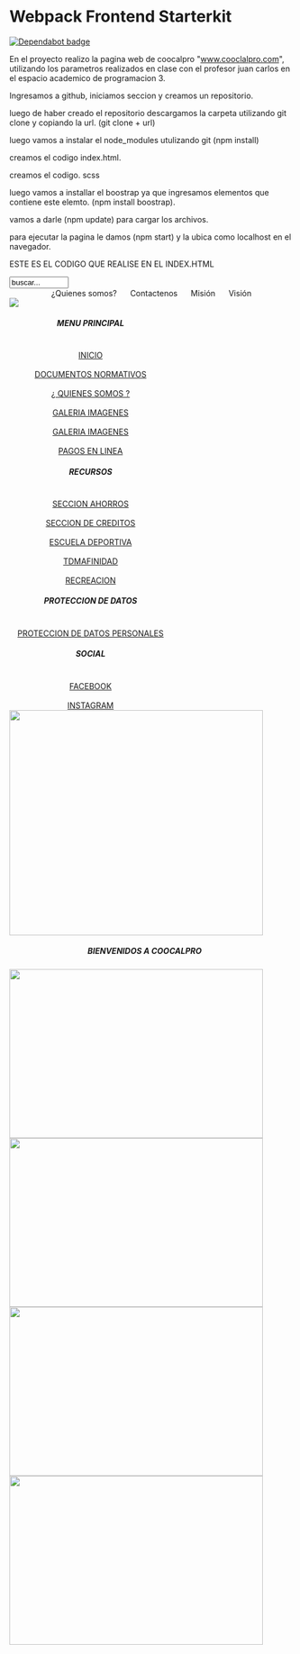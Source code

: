 # Webpack Frontend Starterkit

[![Dependabot badge](https://flat.badgen.net/dependabot/wbkd/webpack-starter?icon=dependabot)](https://dependabot.com/)

En el proyecto realizo la pagina web de coocalpro "www.cooclalpro.com", utilizando los parametros realizados en clase con el profesor juan carlos en el espacio academico de programacion 3.

Ingresamos a github, iniciamos seccion y creamos un repositorio.

luego de haber creado el repositorio descargamos la carpeta utilizando git clone y copiando la url. (git clone + url)

luego vamos a instalar el node_modules utulizando git (npm install)

creamos el codigo index.html.

creamos el codigo. scss

luego vamos a installar el boostrap ya que ingresamos elementos que contiene este elemto. (npm install boostrap).

vamos a darle (npm update) para cargar los archivos.

para ejecutar la pagina le damos (npm start) y la ubica como localhost en el navegador.

ESTE ES EL CODIGO QUE REALISE EN EL INDEX.HTML

<html>
<head>
<title>Proyecto Coocalpro</title>
<link rel="stylesheet" href="maquetacion.css" type="text/css"/></head>
<body>
<div id ="contenedor">
<div id ="cabecera">
<div class="search">
<input name="searchword" id="mod_search_searchword" maxlength="20" alt="Buscar" class="inputbox" type="text" size="10" value="buscar..."  onblur="if(this.value=='') this.value='buscar...';" onfocus="if(this.value=='buscar...') this.value='';" /> </div>
 </div>
 <div id ="menu">
 <center><span >¿Quienes somos?</span>&nbsp&nbsp&nbsp&nbsp&nbsp
 <span >Contactenos</span>&nbsp&nbsp&nbsp&nbsp&nbsp
 <span >Misión</span>&nbsp&nbsp&nbsp&nbsp&nbsp
 <span >Visión</span>
 </div></center>
 </div>
 <div id ="imagencoocalpro">
 <img src="imagen1.jpg">
 </div>
 <div id ="izquierda">
 <div class="card" style="width: 18rem;">
 <div class="card-body">
 <center><h5 class="card-title"> MENU PRINCIPAL </h5></center>
 <div class="card-body">
 <center><br><a href="#" class="card-link">INICIO</a></br></center>
 <center><br><a href="#" class="card-link">DOCUMENTOS NORMATIVOS</a></br></center>
 <center><br><a href="#" class="card-link">¿ QUIENES SOMOS ?</a></br></center>
 <center><br><a href="#" class="card-link">GALERIA IMAGENES</a></br></center>
 <center><br><a href="#" class="card-link">GALERIA IMAGENES</a></br></center>
 <center><br><a href="#" class="card-link">PAGOS EN LINEA</a></br></center>
 </div>
 </div>
 </div>
 <div class="card" style="width: 18rem;">
 <div class="card-body">
 <center><h5 class="card-title"> RECURSOS </h5></center>
 <div class="card-body">
 <center><br><a href="#" class="card-link">SECCION AHORROS</a></br></center>
 <center><br><a href="#" class="card-link">SECCION DE CREDITOS</a></br></center>
 <center><br><a href="#" class="card-link">ESCUELA DEPORTIVA</a></br></center>
 <center><br><a href="#" class="card-link">TDMAFINIDAD</a></br></center>
 <center><br><a href="#" class="card-link">RECREACION</a></br></center>
 </div>
 </div>
 </div>
 <div class="card" style="width: 18rem;">
 <div class="card-body">
 <center><h5 class="card-title"> PROTECCION DE DATOS </h5></center>
 <div class="card-body">
 <center><br><a href="#" class="card-link">PROTECCION DE DATOS PERSONALES</a></br></center>
 </div>
 </div>
 </div>
 <div class="card" style="width: 18rem;">
 <div class="card-body">
 <center><h5 class="card-title"> SOCIAL </h5></center>
 <center><br><a href="#" class="card-link">FACEBOOK</a></br></center>
 <center><br><a href="#" class="card-link">INSTAGRAM</a></br></center>
 </div>
 </div>
 </div>
 </div>
 <div id ="centro">
 <div id ="imagen01">
 <img src="imagen01.jpg" width="450" height="400">
 </div>
 <div class="card" style="width: 30rem;height: 900rem">
 <div class="card-body">
 <center><h5 class="card-title"> BIENVENIDOS A COOCALPRO </h5></center>
 <img src="imagen02.jpg" width="450" height="300">
 <img src="imagen03.jpg" width="450" height="300">
 <img src="imagen04.jpg" width="450" height="300">
 <img src="imagen05.jpg" width="450" height="300">
 </div>
 </div>
 </div>
 <div id ="derecha">
 <div class="art-BlockHeader">
 <div class="l"></div>
 <div class="r"></div>
 <div class="art-header-tag-icon">
	<center> <div class="t">
  EVENTOS</div></center>
  </div>
  </div>
	<div class="art-BlockContent">
	<div class="art-BlockContent-body">
<center><div class='eventcalq'><table class="mod_eventlistcalq_calendar" cellspacing="0" cellpadding="0">
<caption class="mod_eventlistcalq_calendar-month"><a href="/index.php?&amp;el_mcal_month=3&amp;el_mcal_year=2020" rel="nofollow">&lt;&lt; </a>&nbsp;Abril&nbsp;2020&nbsp;<a href="/index.php?&amp;el_mcal_month=5&amp;el_mcal_year=2020" rel="nofollow"> &gt;&gt;</a></caption>
<tr><th class="mod_eventlistcalq_daynames" abbr="Lun">&nbsp;Lu&nbsp;</th><th class="mod_eventlistcalq_daynames" abbr="Mar">&nbsp;Ma&nbsp;</th><th class="mod_eventlistcalq_daynames" abbr="Mie">&nbsp;Mi&nbsp;</th><th class="mod_eventlistcalq_daynames" abbr="Jue">&nbsp;Ju&nbsp;</th><th class="mod_eventlistcalq_daynames" abbr="Vie">&nbsp;Vi&nbsp;</th><th class="mod_eventlistcalq_daynames" abbr="Sab">&nbsp;Sa&nbsp;</th><th class="mod_eventlistcalq_daynames" abbr="Dom">&nbsp;Do&nbsp;</th></tr>
<tr><td class="mod_eventlistcalq">&nbsp;</td><td class="mod_eventlistcalq">&nbsp;</td><td class="mod_eventlistcalq_calday">&nbsp;&nbsp;1</td><td class="mod_eventlistcalq_calday">&nbsp;&nbsp;2</td><td class="mod_eventlistcalq_calday">&nbsp;&nbsp;3</td><td class="mod_eventlistcalq_calday">&nbsp;&nbsp;4</td><td class="mod_eventlistcalq_calday">&nbsp;&nbsp;5</td></tr>
<tr><td class="mod_eventlistcalq_calday">&nbsp;&nbsp;6</td><td class="mod_eventlistcalq_calday">&nbsp;&nbsp;7</td><td class="mod_eventlistcalq_calday">&nbsp;&nbsp;8</td><td class="mod_eventlistcalq_calday">&nbsp;&nbsp;9</td><td class="mod_eventlistcalq_calday">10</td><td class="mod_eventlistcalq_calday">11</td><td class="mod_eventlistcalq_calday">12</td></tr>
<tr><td class="mod_eventlistcalq_calday">13</td><td class="mod_eventlistcalq_calday">14</td><td class="mod_eventlistcalq_calday">15</td><td class="mod_eventlistcalq_calday">16</td><td class="mod_eventlistcalq_calday">17</td><td class="mod_eventlistcalq_calday">18</td><td class="mod_eventlistcalq_calday">19</td></tr>
<tr><td class="mod_eventlistcalq_calday">20</td><td class="mod_eventlistcalq_caltoday">21</td><td class="mod_eventlistcalq_calday">22</td><td class="mod_eventlistcalq_calday">23</td><td class="mod_eventlistcalq_calday">24</td><td class="mod_eventlistcalq_calday">25</td><td class="mod_eventlistcalq_calday">26</td></tr>
<tr><td class="mod_eventlistcalq_calday">27</td><td class="mod_eventlistcalq_calday">28</td><td class="mod_eventlistcalq_calday">29</td><td class="mod_eventlistcalq_calday">30</td><td class="mod_eventlistcalq">&nbsp;</td><td class="mod_eventlistcalq">&nbsp;</td><td class="mod_eventlistcalq">&nbsp;</td></tr>
</table>
</div></center>
<div class="cleared"></div>
</div>
</div>
<div class="card" style="width: 18rem;">
<div class="card-body">
<center><br><a href="#" class="card-link">CONSULTA NUESTROS 
PROXIMOS EVENTOS</a></br></center>
</div>
</div>
<div class="card" style="width: 18rem;">
<div class="card-body">
<center><h5 class="card-title"> ACT.WEB DIAN R.T.E </h5></center>
<div class="card-body">
<center><br><a href="#" class="card-link">2018</a></br></center>
<center><br><a href="#" class="card-link">2019</a></br></center>
</div>
</div>
</div>
<div class="card" style="width: 18rem;">
<div class="card-body">
<center><h5 class="card-title"> INGRESO ASOCIADOS </h5></center>
<div class="card-body">
<center><br><a href="#" class="card-link">CONSULTA ESTADO DE CUENTA EN LINEA</a></br></center>
</div>
</div>
</div>
<div class="card" style="width: 18rem;">
<div class="card-body">
<center><h5 class="card-title"> VISOR DE NOTICIAS </h5></center>
<div class="card-body">
<center><br><a href="#" class="card-link">EFIGAS</a></br></center>
<center><br><a href="#" class="card-link">NOTICIAS COVID-19</a></br></center>
<center><br><a href="#" class="card-link">ACTUALIDAD DEPORTES</a></br></center>
<center><br><a href="#" class="card-link">PRESIDENCIA DE LA REPUBLICA</a></br></center>
<center><br><a href="#" class="card-link">RECREACION</a></br></center>
</div>
</div>
</div>
</div>
<div id ="pie">
<CENTER><div class="cleared"></div>
<div class="art-Footer">
<div class="art-Footer-inner">
<div class="art-Footer-text" >
<p>Copyright © 2013 
All Rights Reserved.<br/>Vigilada SUPERSOLIDARIA e Inscrito a FOGACOOP <br/>Developer Juan D. Restrepo</p>
</div>
</div>
<div class="art-Footer-background"></div>
</div></CENTER>
</div>
</div>
</body>
</html>

ESTE ES EL CODIGO QUE REALISE EN INDEX.SCSS

@import "~bootstrap/scss/bootstrap";
@import "./home.scss";


     
  
contenedor{
        background-color:white;
        border:2px solid white;
}
cabecera{
        background-color:green;
        height:5%;
}
menu{
        height:10%;
        background-color:#C8CACC;
}
imagencoocalpro{
        height:30%;
        background-color:white;
}
izquierda{
        height:300%;
        background-color:white;
        float:left;
        width:30%;
}

centro{
        height:5%;
        background-color:white;
        float:left;
        width:40%;

}
imagen1{
        height:10%;
        width: 10%;
        background-color:white;
}


derecha{
        height:50%;
        background-color:white;
        float:right;
        width:30%;
}
pie{
        height:20%;
        background-color:green;
        clear:both;
}
card{
  background-color: gray;
}















PASOS PARA LA INSTALACION.

### Installation

```
npm install
```

### Start Dev Server

```
npm start
```

### Build Prod Version

```
npm run build
```

### Features:

* ES6 Support via [babel](https://babeljs.io/) (v7)
* SASS Support via [sass-loader](https://github.com/jtangelder/sass-loader)
* Linting via [eslint-loader](https://github.com/MoOx/eslint-loader)

When you run `npm run build` we use the [mini-css-extract-plugin](https://github.com/webpack-contrib/mini-css-extract-plugin) to move the css to a separate file. The css file gets included in the head of the `index.html`.
